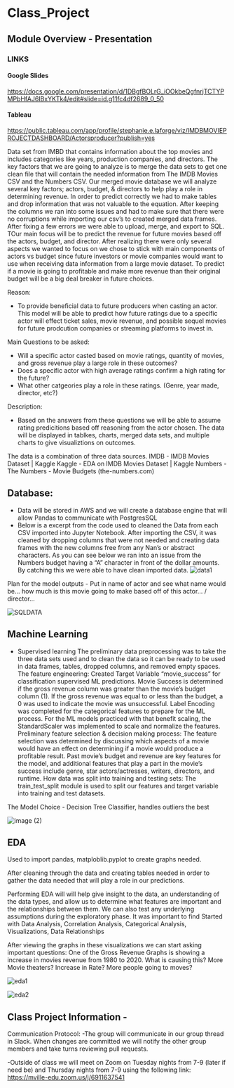 # Class_Project

## Module Overview - Presentation

### LINKS

#### Google Slides

https://docs.google.com/presentation/d/1DBgfBOLrG_iOOkbeQgfnrjTCTYPMPbHfAJ6IBxYKTk4/edit#slide=id.g11fc4df2689_0_50

#### Tableau

https://public.tableau.com/app/profile/stephanie.e.laforge/viz/IMDBMOVIEPROJECTDASHBOARD/Actorsproducer?publish=yes

Data set from IMBD that contains information about the top movies and includes categories like years, production companies, and directors.
The key factors that we are going to analyze is to merge the data sets to get one clean file that will contain the needed information from The IMDB Movies CSV and the Numbers CSV.  Our merged movie database we will analyze several key factors; actors, budget, & directors to help play a role in determining revenue. 
In order to predict correctly we had to make tables and drop information that was not valuable to the equation. After keeping the columns we ran into some issues and had to make sure that there were no corruptions while importing our csv’s to created merged data frames. After fixing a few errors we were able to upload, merge, and export to SQL.
TOur main focus will be to predict the revenue for future movies based off the actors, budget, and director. 
After realizing there were only several aspects we wanted to focus on we chose to stick with main components of actors vs budget since future investors or movie companies would want to use when receiving data information from a large movie dataset. To predict if a movie is going to profitable and make more revenue than their original budget will be a big deal breaker in future choices. 

Reason:
- To provide beneficial data to future producers when casting an actor. This model will be able to predict how future ratings due to a specific actor will effect ticket sales, movie revenue, and possible sequel movies for future prodcution companies or streaming platforms to invest in.

Main Questions to be asked: 
- Will a specific actor casted based on movie ratings, quantity of movies, and gross revenue play a large role in these outcomes?
- Does a specific actor with high average ratings confirm a high rating for the future?
- What other catgeories play a role in these ratings. (Genre, year made, director, etc?)

Description:
- Based on the answers from these questions we will be able to assume rating predicitions based off reasoning from the actor chosen.
The data will be displayed in tablkes, charts, merged data sets, and multiple charts to give visualiztions on outcomes. 

The data is a combination of three data sources. 
IMDB - IMDB Movies Dataset | Kaggle
Kaggle - EDA on IMDB Movies Dataset | Kaggle 
Numbers - The Numbers - Movie Budgets (the-numbers.com)




## Database:
- Data will be stored in AWS and we will create a database engine that will allow Pandas to communicate with PostgresSQL
- Below is a excerpt from the code used to cleaned the Data from each CSV imported into Jupyter Notebook. After importing the CSV, it was cleaned by dropping columns that were not needed and creating data frames with the new columns free from any Nan’s or abstract characters. As you can see below we ran into an issue from the Numbers budget having a “A” character in front of the dollar amounts. By catching this we were able to have clean imported data.
![data1](https://user-images.githubusercontent.com/98365309/175853946-0c323988-ce9c-4baf-95c3-a266170150cb.png)


Plan for the model outputs - Put in name of actor and see what name would be… how much is this movie going to make based off of this actor… / director… 

![SQLDATA](https://user-images.githubusercontent.com/98365309/175854523-3f980f1b-3057-4fff-a4d1-f549adc11e29.png)

## Machine Learning 
- Supervised learning
The preliminary data preprocessing was to take the three data sets used and to clean the data so it can be ready to be used in data frames, tables, dropped columns, and removed empty spaces.
The feature engineering:
Created Target Variable “movie_success” for classification supervised ML predictions. Movie Success is determined if the gross revenue column was greater than the movie’s budget column (1). If the gross revenue was equal to or less than the budget, a 0 was used to indicate the movie was unsuccessful. Label Encoding was completed for the categorical features to prepare for the ML process. For the ML models practiced with that benefit scaling, the StandardScaler was implemented to scale and normalize the features.
Preliminary feature selection & decision making process:
The feature selection was determined by discussing which aspects of a movie would have an effect on determining if a movie would produce a profitable result. Past movie’s budget and revenue are key features for the model, and additional features that play a part in the movie’s success include genre, star actors/actresses, writers, directors, and runtime.
How data was split into training and testing sets:
The train_test_split module is used to split our features and target variable into training and test datasets.

The Model Choice - 
Decision Tree Classifier, handles outliers the best


![image (2)](https://user-images.githubusercontent.com/98365309/175854011-3724cf1b-45b6-4641-b868-73da7e027fe3.png)

## EDA

Used to import pandas, matploblib.pyplot to create graphs needed.

After cleaning through the data and creating tables needed in order to gather the data needed that will play a role in our predictions.

Performing EDA will will help give insight to the data, an understanding of the data types, and allow us to determine what features are important and the relationships between them. We can also test any underlying assumptions during the exploratory phase.
It was important to find 
Started with Data Analysis, Correlation Analysis, Categorical Analysis, Visualizations, Data Relationships

After viewing the graphs in these visualizations we can start asking important questions:
One of the Gross Revenue Graphs is showing a increase in movies revenue from 1980 to 2020.
What is causing this? More Movie theaters? Increase in Rate? More people going to moves?

![eda1](https://user-images.githubusercontent.com/98365309/175854130-5f0e01b1-0c69-4c8f-aa02-bd418cc64239.png)

![eda2](https://user-images.githubusercontent.com/98365309/175854184-c87db27b-8c7a-4b20-a713-6e53156a394a.png)

## Class Project Information - 

Communication Protocol:
-The group will communicate in our group thread in Slack. When changes are committed we will notify the other group members and take turns reviewing pull requests.

-Outside of class we will meet on Zoom on Tuesday nights from 7-9 (later if need be) and Thursday nights from 7-9 using the following link:
https://mville-edu.zoom.us/j/6911637541

